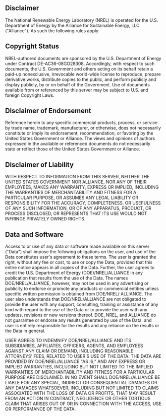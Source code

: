 ## Disclaimer
The National Renewable Energy Laboratory (NREL) is operated for the U.S. Department of Energy by the Alliance for Sustainable Energy, LLC ("Alliance"). As such the following rules apply:

## Copyright Status
NREL-authored documents are sponsored by the U.S. Department of Energy under Contract DE-AC36-08GO28308. Accordingly, with respect to such documents, the U.S. Government and others acting on its behalf retain a paid-up nonexclusive, irrevocable world-wide license to reproduce, prepare derivative works, distribute copies to the public, and perform publicly and display publicly, by or on behalf of the Government. Use of documents available from or referenced by this server may be subject to U.S. and foreign Copyright Laws.

## Disclaimer of Endorsement
Reference herein to any specific commercial products, process, or service by trade name, trademark, manufacturer, or otherwise, does not necessarily constitute or imply its endorsement, recommendation, or favoring by the United States Government or Alliance. The views and opinions of authors expressed in the available or referenced documents do not necessarily state or reflect those of the United States Government or Alliance.

## Disclaimer of Liability
WITH RESPECT TO INFORMATION FROM THIS SERVER, NEITHER THE UNITED STATES GOVERNMENT NOR ALLIANCE, NOR ANY OF THEIR EMPLOYEES, MAKES ANY WARRANTY, EXPRESS OR IMPLIED, INCLUDING THE WARRANTIES OF MERCHANTABILITY AND FITNESS FOR A PARTICULAR PURPOSE, OR ASSUMES ANY LEGAL LIABILITY OR RESPONSIBILITY FOR THE ACCURACY, COMPLETENESS, OR USEFULNESS OF ANY SUCH INFORMATION, OR OF ANY APPARATUS, PRODUCT, OR PROCESS DISCLOSED, OR REPRESENTS THAT ITS USE WOULD NOT INFRINGE PRIVATELY OWNED RIGHTS.

## Data and Software
Access to or use of any data or software made available on this server ("Data") shall impose the following obligations on the user, and use of the Data constitutes user's agreement to these terms. The user is granted the right, without any fee or cost, to use or copy the Data, provided that this entire notice appears in all copies of the Data.  Further, the user agrees to credit the U.S. Department of Energy (DOE)/NREL/ALLIANCE in any publication that results from the use of the Data.  The names DOE/NREL/ALLIANCE, however, may not be used in any advertising or publicity to endorse or promote any products or commercial entities unless specific written permission is obtained from DOE/NREL/ ALLIANCE.  The user also understands that DOE/NREL/ALLIANCE are not obligated to provide the user with any support, consulting, training or assistance of any kind with regard to the use of the Data or to provide the user with any updates, revisions or new versions thereof. DOE, NREL, and ALLIANCE do not guarantee or endorse any results generated by use of the Data, and user is entirely responsible for the results and any reliance on the results or the Data in general.

USER AGREES TO INDEMNIFY DOE/NREL/ALLIANCE AND ITS SUBSIDIARIES, AFFILIATES, OFFICERS, AGENTS, AND EMPLOYEES AGAINST ANY CLAIM OR DEMAND, INCLUDING REASONABLE ATTORNEYS' FEES, RELATED TO USER’S USE OF THE DATA.  THE DATA ARE PROVIDED BY DOE/NREL/ALLIANCE "AS IS," AND ANY EXPRESS OR IMPLIED WARRANTIES, INCLUDING BUT NOT LIMITED TO THE IMPLIED WARRANTIES OF MERCHANTABILITY AND FITNESS FOR A PARTICULAR PURPOSE ARE DISCLAIMED.  IN NO EVENT SHALL DOE/NREL/ALLIANCE BE LIABLE FOR ANY SPECIAL, INDIRECT OR CONSEQUENTIAL DAMAGES OR ANY DAMAGES WHATSOEVER, INCLUDING BUT NOT LIMITED TO CLAIMS ASSOCIATED WITH THE LOSS OF DATA OR PROFITS, THAT MAY RESULT FROM AN ACTION IN CONTRACT, NEGLIGENCE OR OTHER TORTIOUS CLAIM THAT ARISES OUT OF OR IN CONNECTION WITH THE ACCESS, USE OR PERFORMANCE OF THE DATA.